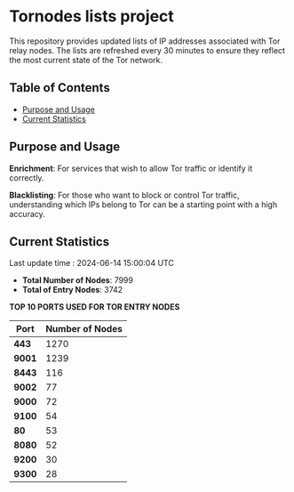 # Tornodes lists project

This repository provides updated lists of IP addresses associated with Tor relay nodes. The lists are refreshed every 30 minutes to ensure they reflect the most current state of the Tor network.

## Table of Contents

- [Purpose and Usage](#purpose-and-usage)
- [Current Statistics](#current-statistics)


## Purpose and Usage

**Enrichment**: For services that wish to allow Tor traffic or identify it correctly.

**Blacklisting**: For those who want to block or control Tor traffic, understanding which IPs belong to Tor can be a starting point with a high accuracy.

## Current Statistics

Last update time : 2024-06-14 15:00:04 UTC

- **Total Number of Nodes**: 7999
- **Total of Entry Nodes**: 3742

**TOP 10 PORTS USED FOR TOR ENTRY NODES**

| **Port** | **Number of Nodes** |
|------|-----------------|
| **443**   | 1270  |
| **9001**   | 1239  |
| **8443**   | 116  |
| **9002**   | 77  |
| **9000**   | 72  |
| **9100**   | 54  |
| **80**   | 53  |
| **8080**   | 52  |
| **9200**   | 30  |
| **9300**   | 28  |

